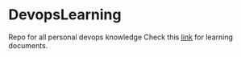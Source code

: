 # DevopsLearning
Repo for all personal devops knowledge 
Check this [link](https://github.com/pogo420/DevopsLearning/wiki) for learning documents.
